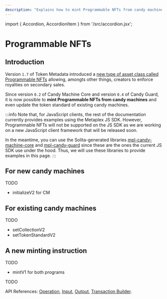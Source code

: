 ```yaml
---
description: "Explains how to mint Programmable NFTs from candy machines."
---
```


import { Accordion, AccordionItem } from '/src/accordion.jsx';

# Programmable NFTs

## Introduction

Version `1.7` of Token Metadata introduced a [new type of asset class called Programmable NFTs](programs/token-metadata/overview#programmable-nfts) allowing, amongts other things, creators to enforce royalties on secondary sales.

Since version `0.2` of Candy Machine Core and version `0.4` of Candy Guard, it is now possible to **mint Programmable NFTs from candy machines** and even update the token standard of existing candy machines.

:::info
Note that, for JavaScript clients, the rest of the documentation currently provides examples using the Metaplex JS SDK. However, Programmable NFTs will not be supported on the JS SDK as we are working on a new JavaScript client framework that will be released soon.

In the meantime, you can use the Solita-generated libraries [mpl-candy-machine-core](https://www.npmjs.com/package/@metaplex-foundation/mpl-candy-machine-core) and [mpl-candy-guard](https://www.npmjs.com/package/@metaplex-foundation/mpl-candy-guard) since these are the ones the current JS SDK use under the hood. Thus, we will use these libraries to provide examples in this page.
:::

## For new candy machines

TODO

- initializeV2 for CM

## For existing candy machines

TODO

- setCollectionV2
- setTokenStandardV2

## A new minting instruction

TODO

- mintV1 for both programs

<Accordion>
<AccordionItem title="Solita library" open={true}>
<div className="accordion-item-padding">

TODO

API References: [Operation](https://metaplex-foundation.github.io/js/classes/js.CandyMachineClient.html#mint), [Input](https://metaplex-foundation.github.io/js/types/js.MintFromCandyMachineInput.html), [Output](https://metaplex-foundation.github.io/js/types/js.MintFromCandyMachineOutput.html), [Transaction Builder](https://metaplex-foundation.github.io/js/classes/js.CandyMachineBuildersClient.html#mint).

</div>
</AccordionItem>
</Accordion>
